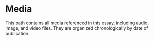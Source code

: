 # Media 

This path contains all media referenced in this essay, including audio, image, and video files. They are organized chronologically by date of publication. &nbsp;